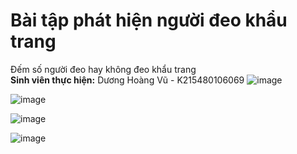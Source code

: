 # Bài tập phát hiện người đeo khẩu trang  
Đếm số người đeo hay không đeo khẩu trang  
**Sinh viên thực hiện:** Dương Hoàng Vũ - K215480106069
![image](https://github.com/user-attachments/assets/58208e0f-c3f6-4b95-b48d-25c9bbe65afd)


![image](https://github.com/user-attachments/assets/954f3068-0e61-4e4b-a9dc-c226441a6a07)


![image](https://github.com/user-attachments/assets/b53a6d45-a32f-4bca-80cf-fe04e1617664)

![image](https://github.com/user-attachments/assets/eace7e2b-188e-423b-aa08-f13b2f2b0d0c)
